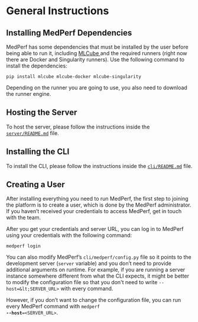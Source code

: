 # General Instructions 

## Installing MedPerf Dependencies

MedPerf has some dependencies that must be installed by the user before being able to run it, including [MLCube ](mlcubes.md#medperf-mlcubes)and the required runners (right now there are Docker and Singularity runners). Use the following command to install the dependencies:

```
pip install mlcube mlcube-docker mlcube-singularity
```

Depending on the runner you are going to use, you also need to download the runner engine. 

## Hosting the Server

To host the server, please follow the instructions inside the <code>[server/README.md](https://github.com/mlcommons/medperf/blob/main/server/README.md)</code> file.

## Installing the CLI

To install the CLI, please follow the instructions inside the <code>[cli/README.md](https://github.com/mlcommons/medperf/blob/main/cli/README.md)</code> file.

## Creating a User

After installing everything you need to run MedPerf, the first step to joining the platform is to create a user, which is done by the MedPerf administrator. If you haven’t received your credentials to access MedPerf, get in touch with the team.

After you get your credentials and server URL, you can log in to MedPerf using your credentials with the following command:

```
medperf login
```

You can also modify MedPerf’s `cli/medperf/config.py` file so it points to the development server (`server` variable) and you don’t need to provide additional arguments on runtime. For example, if you are running a server instance somewhere different from what the CLI expects, it might be better to modify the configuration file so that you don't need to write `--host=&lt;SERVER_URL>` with every command.

However, if you don’t want to change the configuration file, you can run every MedPerf command with <code>medperf <strong>--host</strong>=&lt;SERVER_URL></code>.

